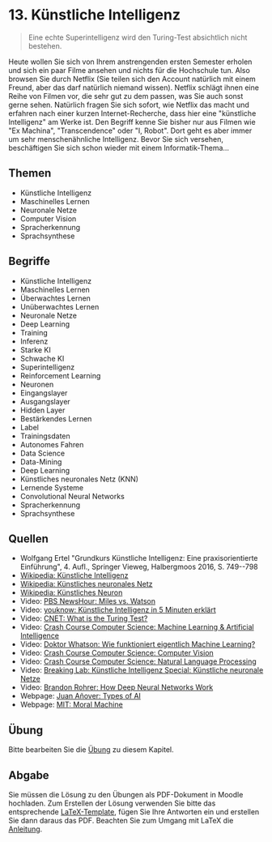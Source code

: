 # 13. Künstliche Intelligenz

> Eine echte Superintelligenz wird den Turing-Test absichtlich nicht bestehen.

Heute wollen Sie sich von Ihrem anstrengenden ersten Semester erholen und sich ein paar Filme ansehen und nichts für die Hochschule tun. Also browsen Sie durch Netflix (Sie teilen sich den Account natürlich mit einem Freund, aber das darf natürlich niemand wissen). Netflix schlägt ihnen eine Reihe von Filmen vor, die sehr gut zu dem passen, was Sie auch sonst gerne sehen. Natürlich fragen Sie sich sofort, wie Netflix das macht und erfahren nach einer kurzen Internet-Recherche, dass hier eine "künstliche Intelligenz" am Werke ist. Den Begriff kenne Sie bisher nur aus Filmen wie "Ex Machina", "Transcendence" oder "I, Robot". Dort geht es aber immer um sehr menschenähnliche Intelligenz. Bevor Sie sich versehen, beschäftigen Sie sich schon wieder mit einem Informatik-Thema...

## Themen

  - Künstliche Intelligenz
  - Maschinelles Lernen
  - Neuronale Netze
  - Computer Vision
  - Spracherkennung
  - Sprachsynthese
## Begriffe

  - Künstliche Intelligenz
  - Maschinelles Lernen
  - Überwachtes Lernen
  - Unüberwachtes Lernen
  - Neuronale Netze
  - Deep Learning
  - Training
  - Inferenz
  - Starke KI
  - Schwache KI
  - Superintelligenz
  - Reinforcement Learning
  - Neuronen
  - Eingangslayer
  - Ausgangslayer
  - Hidden Layer
  - Bestärkendes Lernen
  - Label
  - Trainingsdaten
  - Autonomes Fahren
  - Data Science
  - Data-Mining
  - Deep Learning
  - Künstliches neuronales Netz (KNN)
  - Lernende Systeme
  - Convolutional Neural Networks
  - Spracherkennung
  - Sprachsynthese

## Quellen

  * Wolfgang Ertel "Grundkurs Künstliche Intelligenz: Eine praxisorientierte Einführung", 4. Aufl., Springer Vieweg, Halbergmoos 2016, S. 749--798
  * [Wikipedia: Künstliche Intelligenz](https://de.wikipedia.org/wiki/K%C3%BCnstliche_Intelligenz)
  * [Wikipedia: Künstliches neuronales Netz](https://de.wikipedia.org/wiki/K%C3%BCnstliches_neuronales_Netz)
  * [Wikipedia: Künstliches Neuron](https://de.wikipedia.org/wiki/K%C3%BCnstliches_Neuron)
  * Video: [PBS NewsHour: Miles vs. Watson](https://youtu.be/YgYSv2KSyWg)
  * Video: [youknow: Künstliche Intelligenz in 5 Minuten erklärt](https://youtu.be/3RsmRMqX2IY)
  * Video: [CNET: What is the Turing Test?](https://youtu.be/sXx-PpEBR7k)
  * Video: [Crash Course Computer Science: Machine Learning & Artificial Intelligence](https://youtu.be/z-EtmaFJieY)
  * Video: [Doktor Whatson: Wie funktioniert eigentlich Machine Learning?](https://youtu.be/ya_6I9IVMzY)
  * Video: [Crash Course Computer Science: Computer Vision](https://youtu.be/-4E2-0sxVUM)
  * Video: [Crash Course Computer Science: Natural Language Processing](https://youtu.be/fOvTtapxa9c)
  * Video: [Breaking Lab: Künstliche Intelligenz Special: Künstliche neuronale Netze](https://youtu.be/o3RDCSJH2oo)
  * Video: [Brandon Rohrer: How Deep Neural Networks Work](https://youtu.be/ILsA4nyG7I0)
  * Webpage: [Juan Añover: Types of AI](https://futurism.com/images/types-of-ai-from-reactive-to-self-aware-infographic)
  * Webpage: [MIT: Moral Machine](http://moralmachine.mit.edu/hl/de)

## Übung

Bitte bearbeiten Sie die [Übung](exercise.md) zu diesem Kapitel.

## Abgabe

Sie müssen die Lösung zu den Übungen als PDF-Dokument in Moodle hochladen. Zum Erstellen der Lösung verwenden Sie bitte das entsprechende [LaTeX-Template](../loesung_template.tex), fügen Sie Ihre Antworten ein und erstellen Sie dann daraus das PDF. Beachten Sie zum Umgang mit LaTeX die [Anleitung](../readme_latex.md).

